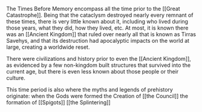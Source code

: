 The Times Before Memory encompass all the time prior to the [[Great Catastrophe]]. Being that the cataclysm destroyed nearly every remnant of these times, there is very little known about it, including who lived during those years, what they did, how they lived, etc. At most, it is known there was an [[Ancient Kingdom]] that ruled over nearly all that is known as Tirras Savehys, and that its destruction had apocalyptic impacts on the world at large, creating a worldwide reset. 

There were civilizations and history prior to even the [[Ancient Kingdom]], as evidenced by a few non-kingdom built structures that survived into the current age, but there is even less known about those people or their culture.

This time period is also where the myths and legends of prehistory originate:
	when the Gods were formed
	the Creation of [[the Council]]
	the formation of [[Spigots]]
	[[the Splintering]]